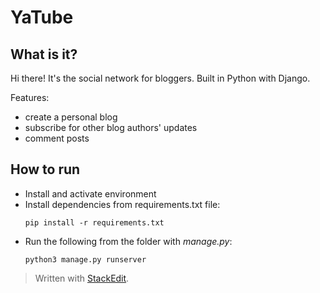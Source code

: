 # YaTube 

## What is it?
Hi there! It's the social network for bloggers. Built in Python with Django.

Features:
- create a personal blog 
- subscribe for other blog authors' updates
- comment posts

## How to run 

- Install and activate environment 
- Install dependencies from requirements.txt file:
    ``` 
    pip install -r requirements.txt
    ```
- Run the following from the folder with *manage.py*:
    ``` 
    python3 manage.py runserver
    ```







> Written with [StackEdit](https://stackedit.io/).
